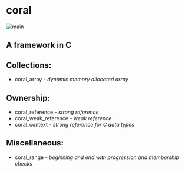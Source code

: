 # coral

![main](https://github.com/pretore/coral/actions/workflows/cmake.yml/badge.svg?branch=main)

## A framework in C

## Collections:
- coral_array - _dynamic memory allocated array_

## Ownership:
- coral_reference - _strong reference_
- coral_weak_reference - _weak reference_
- coral_context - _strong reference for C data types_

## Miscellaneous:
- coral_range - _beginning and end with progression and membership checks_
